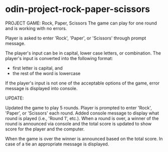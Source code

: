 # odin-project-rock-paper-scissors
PROJECT GAME: Rock, Paper, Scissors
The game can play for one round and is working with no errors. 

Player is asked to enter 'Rock', 'Paper', or 'Scissors' through prompt message.

The player's input can be in capital, lower case letters, or combination.
The player's input is converted into the following format:
 - first letter is capital, and
 - the rest of the word is lowercase

If the player's input is not one of the acceptable options of the game,
error message is displayed into console.

UPDATE: 

Updated the game to play 5 rounds.
Player is prompted to enter 'Rock', 'Paper', or 'Scissors' each round.
Added console message to display what round is played (i.e., 'Round 1', etc.).
When a round is over, a winner of the round is announced via console and the total score is updated to show score for the player and the computer.

When the game is over the winner is announced based on the total score.
In case of a tie an appropriate message is displayed.
